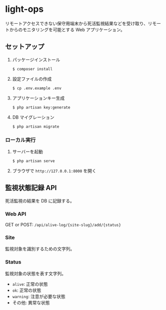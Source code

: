 # light-ops

リモートアクセスできない保守用端末から死活監視結果などを受け取り、リモートからのモニタリングを可能とする Web アプリケーション。

## セットアップ

1. パッケージインストール
    ```
    $ composer install
    ```
1. 設定ファイルの作成
    ```
    $ cp .env.example .env
    ```
1. アプリケーションキー生成
    ```
    $ php artisan key:generate
    ```
1. DB マイグレーション
    ```
    $ php artisan migrate
    ```

### ローカル実行

1. サーバーを起動
    ```
    $ php artisan serve
    ```
2. ブラウザで `http://127.0.0.1:8000` を開く

## 監視状態記録 API

死活監視の結果を DB に記録する。

### Web API

GET or POST: `/api/alive-log/{site-slug}/add/{status}`

### Site

監視対象を識別するための文字列。

### Status

監視対象の状態を表す文字列。

-   `alive`: 正常の状態
-   `ok`: 正常の状態
-   `warning`: 注意が必要な状態
-   その他: 異常な状態
